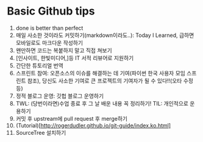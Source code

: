 # Basic Github tips
1. done is better than perfect
2. 매일 사소한 것이라도 커밋하기(markdown이라도..): Today I Learned, 급하면 모바일로도 마크다운 작성하기
3. 왠만하면 코드는 복붙하지 말고 직접 쳐보기
4. [인사이트, 한빛미디어,]등 IT 서적 리뷰어로 지원하기
5. 간단한 튜토리얼 번역
6. 스프린트 참여: 오픈소스의 이슈를 해결하는 데 기여(파이썬 한국 사용자 모임 스프린트 참조),
     당신도 사소한 기여로 큰 프로젝트의 기여자가 될 수 있다!!(오타 수정 등)
7. 정적 블로그 운영: 깃헙 블로그 운영하기
8. TWL: (당번이라면)수업 종료 후 그 날 배운 내용 꼭 정리하기!
    TIL: 개인적으로 운용하기
9. 커밋 후 upstream에 pull request 후 merge하기
10. (Tutorial)[http://rogerdudler.github.io/git-guide/index.ko.html]
11. SourceTree 설치하기 
